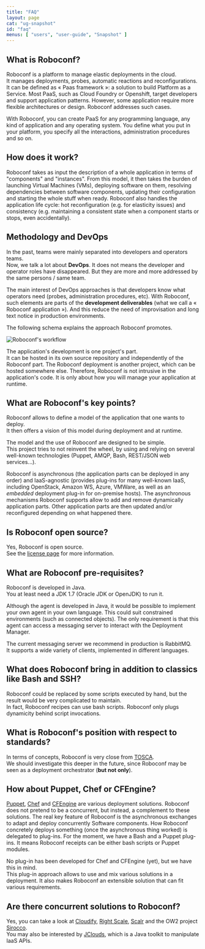```yaml
---
title: "FAQ"
layout: page
cat: "ug-snapshot"
id: "faq"
menus: [ "users", "user-guide", "Snapshot" ]
---
```


## What is Roboconf?

Roboconf is a platform to manage elastic deployments in the cloud.  
It manages deployments, probes, automatic reactions and reconfigurations. It can be defined as « Paas framework »:
a solution to build Platform as a Service. Most PaaS, such as Cloud Foundry or Openshift, target developers and
support application patterns. However, some application require more flexible architectures or design. Roboconf
addresses such cases.

With Roboconf, you can create PaaS for any programming language, any kind of application and any operating system.
You define what you put in your platform, you specify all the interactions, administration procedures and so on.


## How does it work?

Roboconf takes as input the description of a whole application in terms of "components" and "instances".
From this model, it then takes the burden of launching Virtual Machines (VMs), deploying software on them, resolving dependencies 
between software components, updating their configuration and starting the whole stuff when ready. Roboconf also handles the 
application life cycle: hot reconfiguration (e.g. for elasticity issues) and consistency (e.g. maintaining a consistent state 
when a component starts or stops, even accidentally).


## Methodology and DevOps

In the past, teams were mainly separated into developers and operators teams.  
Now, we talk a lot about **DevOps**. It does not means the developer and operator roles
have disappeared. But they are more and more addressed by the same persons / same team.

The main interest of DevOps approaches is that developers know what operators need (probes,
administration procedures, etc). With Roboconf, such elements are parts of the **development
deliverables** (what we call a « Roboconf application »). And this reduce the need of improvisation
and long text notice in production environments.

The following schema explains the approach Roboconf promotes.

<img src="/resources/img/roboconf-workflow.png" alt="Roboconf's workflow" class="gs" />

The application's development is one project's part.  
It can be hosted in its own source repository and independently of the Roboconf part.
The Roboconf deployment is another project, which can be hosted somewhere else. Therefore,
Roboconf is not intrusive in the application's code. It is only about how you will manage
your application at runtime.


## What are Roboconf's key points?

Roboconf allows to define a model of the application that one wants to deploy.  
It then offers a vision of this model during deployment and at runtime.

The model and the use of Roboconf are designed to be simple.  
This project tries to not reinvent the wheel, by using and relying on several well-known technologies
(Puppet, AMQP, Bash, REST/JSON web services...).

Roboconf is asynchronous (the application parts can be deployed in any order) and IaaS-agnostic (provides plug-ins for
many well-known IaaS, including OpenStack, Amazon WS, Azure, VMWare, as well as an *embedded* deployment plug-in for
on-premise hosts). The asynchronous mechanisms Roboconf supports allow to add and remove dynamically application parts. 
Other application parts are then updated and/or reconfigured depending on what happened there.


## Is Roboconf open source?

Yes, Roboconf is open source.  
See the [license page](../license.html) for more information.


## What are Roboconf pre-requisites?

Roboconf is developed in Java.  
You at least need a JDK 1.7 (Oracle JDK or OpenJDK) to run it.

Although the agent is developed in Java, it would be possible to implement your own agent in your own language.
This could suit constrained environments (such as connected objects). The only requirement is that this agent can
access a messaging server to interact with the Deployment Manager.

The current messaging server we recommend in production is RabbitMQ.  
It supports a wide variety of clients, implemented in different languages. 


## What does Roboconf bring in addition to classics like Bash and SSH?

Roboconf could be replaced by some scripts executed by hand, but the result would be very complicated to maintain.  
In fact, Roboconf recipes can use bash scripts. Roboconf only plugs dynamicity behind script invocations.


## What is Roboconf's position with respect to standards?

In terms of concepts, Roboconf is very close from [TOSCA](http://en.wikipedia.org/wiki/OASIS_TOSCA).  
We should investigate this deeper in the future, since Roboconf may be seen as a deployment orchestrator (**but not only**).


## How about Puppet, Chef or CFEngine?

[Puppet](http://puppetlabs.com/), [Chef](https://www.chef.io) and [CFEngine](http://cfengine.com/) are various
deployment solutions. Roboconf does not pretend to be a concurrent, but instead, a complement to these solutions. 
The real key feature of Roboconf is the asynchronous exchanges to adapt and deploy concurrently Software components. How
Roboconf concretely deploys something (once the asynchronous thing worked) is delegated to plug-ins. For the moment, we have
a Bash and a Puppet plug-ins. It means Roboconf receipts can be either bash scripts or Puppet modules.

No plug-in has been developed for Chef and CFEngine (yet), but we have this in mind.  
This plug-in approach allows to use and mix various solutions in a deployment. It also
makes Roboconf an extensible solution that can fit various requirements.


## Are there concurrent solutions to Roboconf?

Yes, you can take a look at [Cloudify](http://getcloudify.org/), [Right Scale](http://www.rightscale.com/), [Scalr](http://www.scalr.com/)
and the OW2 project [Sirocco](http://wiki.sirocco.ow2.org/xwiki/bin/view/Main/WebHome).  
You may also be interested by [JClouds](http://jclouds.apache.org/), which is a Java toolkit to manipulate IaaS APIs.
